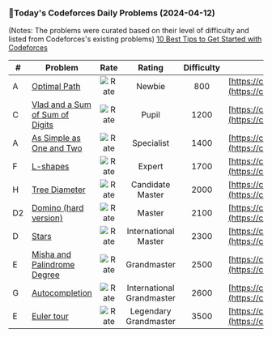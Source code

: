 ### 🌟Today's Codeforces Daily Problems (2024-04-12)
(Notes: The problems were curated based on their level of difficulty and listed from Codeforces's existing problems)
[10 Best Tips to Get Started with Codeforces](https://github.com/ika9810/Codeforces-Daily-Problems/blob/main/10%20Best%20Tips%20to%20Get%20Started%20with%20Codeforces.md)

| # | Problem | Rate| Rating | Difficulty | Contest |
|---| ----- | :--------: | :----------: | :----------: | ---------- |
|A|[Optimal Path](https://codeforces.com/contest/1700/problem/A)|![Rate](https://img.shields.io/badge/Newbie-800-lightgrey)|Newbie|800|[https://codeforces.com/contest/1700](https://codeforces.com/contest/1700)|
|C|[Vlad and a Sum of Sum of Digits](https://codeforces.com/contest/1926/problem/C)|![Rate](https://img.shields.io/badge/Pupil-1200-brightgreen)|Pupil|1200|[https://codeforces.com/contest/1926](https://codeforces.com/contest/1926)|
|A|[As Simple as One and Two](https://codeforces.com/contest/1276/problem/A)|![Rate](https://img.shields.io/badge/Specialist-1400-9cf)|Specialist|1400|[https://codeforces.com/contest/1276](https://codeforces.com/contest/1276)|
|F|[L-shapes](https://codeforces.com/contest/1722/problem/F)|![Rate](https://img.shields.io/badge/Expert-1700-blue)|Expert|1700|[https://codeforces.com/contest/1722](https://codeforces.com/contest/1722)|
|H|[Tree Diameter](https://codeforces.com/contest/1919/problem/H)|![Rate](https://img.shields.io/badge/Candidate%20Master-2000-blueviolet)|Candidate Master|2000|[https://codeforces.com/contest/1919](https://codeforces.com/contest/1919)|
|D2|[Domino (hard version)](https://codeforces.com/contest/1551/problem/D2)|![Rate](https://img.shields.io/badge/Master-2100-orange)|Master|2100|[https://codeforces.com/contest/1551](https://codeforces.com/contest/1551)|
|D|[Stars](https://codeforces.com/contest/213/problem/D)|![Rate](https://img.shields.io/badge/International%20Master-2300-orange)|International Master|2300|[https://codeforces.com/contest/213](https://codeforces.com/contest/213)|
|E|[Misha and Palindrome Degree](https://codeforces.com/contest/501/problem/E)|![Rate](https://img.shields.io/badge/Grandmaster-2500-red)|Grandmaster|2500|[https://codeforces.com/contest/501](https://codeforces.com/contest/501)|
|G|[Autocompletion](https://codeforces.com/contest/1312/problem/G)|![Rate](https://img.shields.io/badge/International%20Grandmaster-2600-red)|International Grandmaster|2600|[https://codeforces.com/contest/1312](https://codeforces.com/contest/1312)|
|E|[Euler tour](https://codeforces.com/contest/1053/problem/E)|![Rate](https://img.shields.io/badge/Legendary%20Grandmaster-3500-red)|Legendary Grandmaster|3500|[https://codeforces.com/contest/1053](https://codeforces.com/contest/1053)|
